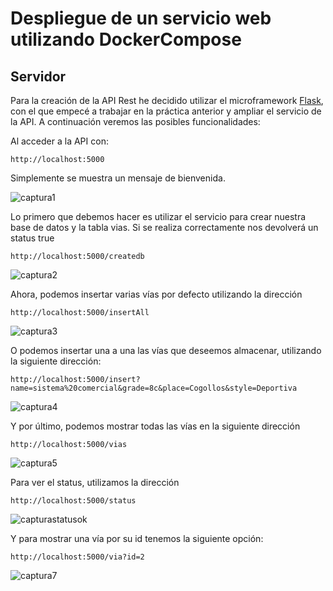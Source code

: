 # Despliegue de un servicio web utilizando DockerCompose

## Servidor 
Para la creación de la API Rest he decidido utilizar el microframework [Flask](http://flask.pocoo.org/), con el que empecé a trabajar en la práctica anterior y ampliar el servicio de la API. A continuación veremos las posibles funcionalidades:

Al acceder a la API con:
```
http://localhost:5000
```
Simplemente se muestra un mensaje de bienvenida.

![captura1](https://user-images.githubusercontent.com/6852023/35703983-39d86440-079e-11e8-86cd-76982b067d37.png)

Lo primero que debemos hacer es utilizar el servicio para crear nuestra base de datos y la tabla vias. Si se realiza correctamente nos devolverá un status true
```
http://localhost:5000/createdb
```
![captura2](https://user-images.githubusercontent.com/6852023/35704002-46f16ee2-079e-11e8-87bb-66bf7bcd0b3d.png)


Ahora, podemos insertar varias vías por defecto utilizando la dirección
```
http://localhost:5000/insertAll
```
![captura3](https://user-images.githubusercontent.com/6852023/35704013-5139cfd4-079e-11e8-9626-4912152250d4.png)

O podemos insertar una a una las vías que deseemos almacenar, utilizando la siguiente dirección:
```
http://localhost:5000/insert?name=sistema%20comercial&grade=8c&place=Cogollos&style=Deportiva
```
![captura4](https://user-images.githubusercontent.com/6852023/35704039-6879d5cc-079e-11e8-9eae-09a13023fbf2.png)


Y por último, podemos mostrar todas las vías en la siguiente dirección
```
http://localhost:5000/vias
```

![captura5](https://user-images.githubusercontent.com/6852023/35704059-775916a2-079e-11e8-960e-e0032bcc2572.png)

Para ver el status, utilizamos la dirección
```
http://localhost:5000/status
```

![capturastatusok](https://user-images.githubusercontent.com/6852023/35704083-87e1e7a6-079e-11e8-8063-0b53dfe45fa6.png)

Y para mostrar una vía por su id tenemos la siguiente opción:
```
http://localhost:5000/via?id=2
```

![captura7](https://user-images.githubusercontent.com/6852023/35704117-b00ebd30-079e-11e8-847d-b46e1868e9d2.png)


